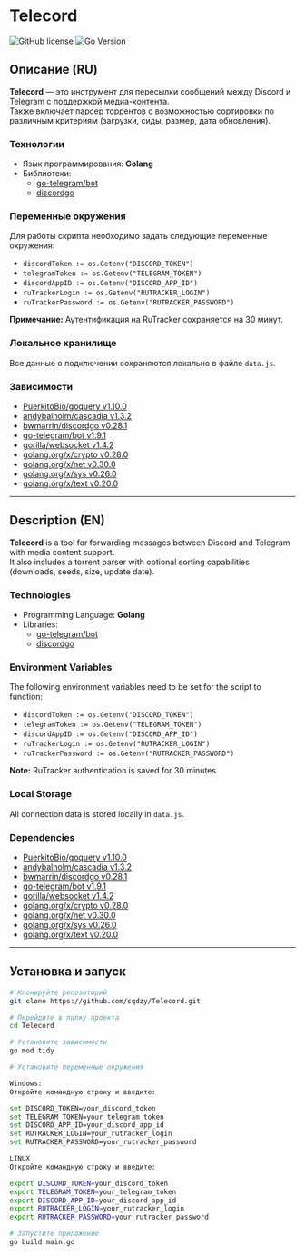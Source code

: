 # Telecord

![GitHub license](https://img.shields.io/github/license/sqdzy/Telecord)
![Go Version](https://img.shields.io/github/go-mod/go-version/sqdzy/Telecord)

## Описание (RU)

**Telecord** — это инструмент для пересылки сообщений между Discord и Telegram с поддержкой медиа-контента.  
Также включает парсер торрентов с возможностью сортировки по различным критериям (загрузки, сиды, размер, дата обновления).

### Технологии
- Язык программирования: **Golang**
- Библиотеки:
  - [go-telegram/bot](https://github.com/go-telegram/bot)
  - [discordgo](https://github.com/bwmarrin/discordgo)

### Переменные окружения
Для работы скрипта необходимо задать следующие переменные окружения:

- `discordToken := os.Getenv("DISCORD_TOKEN")`
- `telegramToken := os.Getenv("TELEGRAM_TOKEN")`
- `discordAppID := os.Getenv("DISCORD_APP_ID")`
- `ruTrackerLogin := os.Getenv("RUTRACKER_LOGIN")`
- `ruTrackerPassword := os.Getenv("RUTRACKER_PASSWORD")`

**Примечание:** Аутентификация на RuTracker сохраняется на 30 минут.

### Локальное хранилище
Все данные о подключении сохраняются локально в файле `data.js`.

### Зависимости
- [PuerkitoBio/goquery v1.10.0](https://github.com/PuerkitoBio/goquery)
- [andybalholm/cascadia v1.3.2](https://github.com/andybalholm/cascadia)
- [bwmarrin/discordgo v0.28.1](https://github.com/bwmarrin/discordgo)
- [go-telegram/bot v1.9.1](https://github.com/go-telegram/bot)
- [gorilla/websocket v1.4.2](https://github.com/gorilla/websocket)
- [golang.org/x/crypto v0.28.0](https://pkg.go.dev/golang.org/x/crypto)
- [golang.org/x/net v0.30.0](https://pkg.go.dev/golang.org/x/net)
- [golang.org/x/sys v0.26.0](https://pkg.go.dev/golang.org/x/sys)
- [golang.org/x/text v0.20.0](https://pkg.go.dev/golang.org/x/text)

---

## Description (EN)

**Telecord** is a tool for forwarding messages between Discord and Telegram with media content support.  
It also includes a torrent parser with optional sorting capabilities (downloads, seeds, size, update date).

### Technologies
- Programming Language: **Golang**
- Libraries:
  - [go-telegram/bot](https://github.com/go-telegram/bot)
  - [discordgo](https://github.com/bwmarrin/discordgo)

### Environment Variables
The following environment variables need to be set for the script to function:

- `discordToken := os.Getenv("DISCORD_TOKEN")`
- `telegramToken := os.Getenv("TELEGRAM_TOKEN")`
- `discordAppID := os.Getenv("DISCORD_APP_ID")`
- `ruTrackerLogin := os.Getenv("RUTRACKER_LOGIN")`
- `ruTrackerPassword := os.Getenv("RUTRACKER_PASSWORD")`

**Note:** RuTracker authentication is saved for 30 minutes.

### Local Storage
All connection data is stored locally in `data.js`.

### Dependencies
- [PuerkitoBio/goquery v1.10.0](https://github.com/PuerkitoBio/goquery)
- [andybalholm/cascadia v1.3.2](https://github.com/andybalholm/cascadia)
- [bwmarrin/discordgo v0.28.1](https://github.com/bwmarrin/discordgo)
- [go-telegram/bot v1.9.1](https://github.com/go-telegram/bot)
- [gorilla/websocket v1.4.2](https://github.com/gorilla/websocket)
- [golang.org/x/crypto v0.28.0](https://pkg.go.dev/golang.org/x/crypto)
- [golang.org/x/net v0.30.0](https://pkg.go.dev/golang.org/x/net)
- [golang.org/x/sys v0.26.0](https://pkg.go.dev/golang.org/x/sys)
- [golang.org/x/text v0.20.0](https://pkg.go.dev/golang.org/x/text)

---

## Установка и запуск

```bash
# Клонируйте репозиторий
git clone https://github.com/sqdzy/Telecord.git
```
```bash
# Перейдите в папку проекта
cd Telecord
```
```bash
# Установите зависимости
go mod tidy
```
```bash
# Установите переменные окружения

Windows:
Откройте командную строку и введите:

set DISCORD_TOKEN=your_discord_token
set TELEGRAM_TOKEN=your_telegram_token
set DISCORD_APP_ID=your_discord_app_id
set RUTRACKER_LOGIN=your_rutracker_login
set RUTRACKER_PASSWORD=your_rutracker_password

LINUX
Откройте командную строку и введите:

export DISCORD_TOKEN=your_discord_token
export TELEGRAM_TOKEN=your_telegram_token
export DISCORD_APP_ID=your_discord_app_id
export RUTRACKER_LOGIN=your_rutracker_login
export RUTRACKER_PASSWORD=your_rutracker_password
```
```bash
# Запустите приложение
go build main.go
```
